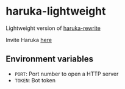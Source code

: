 # haruka-lightweight
Lightweight version of [haruka-rewrite](https://github.com/Serious-senpai/haruka-rewrite)

Invite Haruka [here](https://discord.com/api/oauth2/authorize?client_id=848178172536946708&permissions=70643008&scope=bot%20applications.commands)

## Environment variables
- `PORT`: Port number to open a HTTP server
- `TOKEN`: Bot token
